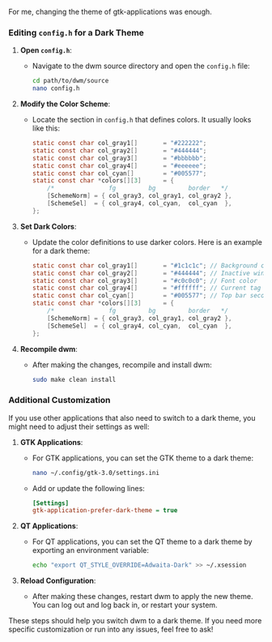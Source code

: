 For me, changing the theme of gtk-applications was enough. 

### Editing `config.h` for a Dark Theme

1. **Open `config.h`**:

   - Navigate to the dwm source directory and open the `config.h` file:

     ```sh
     cd path/to/dwm/source
     nano config.h
     ```

2. **Modify the Color Scheme**:

   - Locate the section in `config.h` that defines colors. It usually looks like this:

     ```c
     static const char col_gray1[]       = "#222222";
     static const char col_gray2[]       = "#444444";
     static const char col_gray3[]       = "#bbbbbb";
     static const char col_gray4[]       = "#eeeeee";
     static const char col_cyan[]        = "#005577";
     static const char *colors[][3]      = {
         /*               fg         bg         border   */
         [SchemeNorm] = { col_gray3, col_gray1, col_gray2 },
         [SchemeSel]  = { col_gray4, col_cyan,  col_cyan  },
     };
     ```

3. **Set Dark Colors**:

   - Update the color definitions to use darker colors. Here is an example for a dark theme:

     ```c
     static const char col_gray1[]       = "#1c1c1c"; // Background color
     static const char col_gray2[]       = "#444444"; // Inactive window border color
     static const char col_gray3[]       = "#c0c0c0"; // Font color
     static const char col_gray4[]       = "#ffffff"; // Current tag and current window font color
     static const char col_cyan[]        = "#005577"; // Top bar second color and active window border color
     static const char *colors[][3]      = {
         /*               fg         bg         border   */
         [SchemeNorm] = { col_gray3, col_gray1, col_gray2 },
         [SchemeSel]  = { col_gray4, col_cyan,  col_cyan  },
     };
     ```

4. **Recompile dwm**:

   - After making the changes, recompile and install dwm:

     ```sh
     sudo make clean install
     ```

### Additional Customization

If you use other applications that also need to switch to a dark theme, you might need to adjust their settings as well:

1. **GTK Applications**:

   - For GTK applications, you can set the GTK theme to a dark theme:

     ```sh
     nano ~/.config/gtk-3.0/settings.ini
     ```
   - Add or update the following lines:

     ```ini
     [Settings]
     gtk-application-prefer-dark-theme = true
     ```

2. **QT Applications**:

   - For QT applications, you can set the QT theme to a dark theme by exporting an environment variable:

     ```sh
     echo "export QT_STYLE_OVERRIDE=Adwaita-Dark" >> ~/.xsession
     ```

3. **Reload Configuration**:

   - After making these changes, restart dwm to apply the new theme. You can log out and log back in, or restart your system.

These steps should help you switch dwm to a dark theme. If you need more specific customization or run into any issues, feel free to ask!
